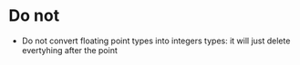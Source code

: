 #                  Do not

- Do not convert floating point types into integers types: it will just delete evertyhing after the point